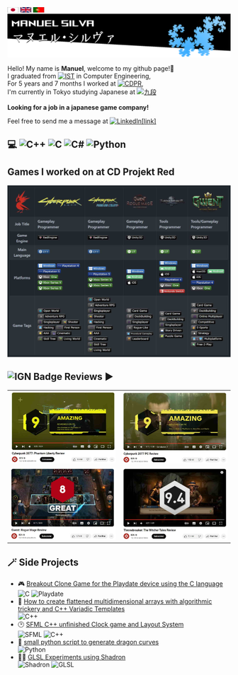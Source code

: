 <body>
    <br>
    <a href= "./README.md"><img src="./Flags/jp.png" alt="banner" width="25" height="12"></a>
    <a href= "./README_En.md"><img src="./Flags/gb.png" alt="banner" width="25" height="12"></a>
    <picture><img src="./Flags/pt.png" alt="Portuguese" width="25" height="12"></picture>
    <br>
    <picture><img src="./banner.png" alt="banner"></picture>
    <p>
      Hello! My name is <b>Manuel</b>, welcome to my github page!👋<br>
      I graduated from <a href="https://pt.wikipedia.org/wiki/Instituto_Superior_T%C3%A9cnico"><img src="https://custom-icon-badges.demolab.com/badge/IST-Instituto%20Superior%20T%C3%A9cnico-blue?style=plastic&logo=ist&logoColor=white" alt="IST"></a> in Computer Engineering,<br>
      For 5 years and 7 months I worked at <a href="https://www.cdprojektred.com"><img src="https://custom-icon-badges.demolab.com/badge/CD%20Projekt%20Red-000000?style=plastic&logo=rarog_cdp_red&logoColor=white" alt="CDPR"></a>,<br>
      I'm currently in Tokyo studying Japanese at <a href="https://www.kudan-japanese-school.com"><img src="https://custom-icon-badges.demolab.com/badge/%E4%B9%9D%E6%AE%B5-%E6%97%A5%E6%9C%AC%E6%96%87%E5%8C%96%E7%A0%94%E7%A9%B6%E6%89%80%E6%97%A5%E6%9C%AC%E8%AA%9E%E5%AD%A6%E9%99%A2-C51D63?style=plastic&logo=kudan_language_school" alt="九段"></a><br><br>
      <b>Looking for a job in a japanese game company!</b>
    </p>
    <p>
        Feel free to send me a message at <a href="https://linkedin.com/in/manuel-silva-4b225a71"><img src="https://img.shields.io/badge/LinkedIn-%230077B5.svg?logo=linkedin&logoColor=white" alt="LinkedIn">[link]</a>
    </p>
    <h2>💻 
      <picture><img src="https://img.shields.io/badge/c++-%2300599C.svg?style=plastic&logo=c%2B%2B&logoColor=white" alt="C++"></picture> 
      <picture><img src="https://img.shields.io/badge/c-%2300599C.svg?style=plastic&logo=c&logoColor=white" alt="C"></picture> 
      <picture><img src="https://img.shields.io/badge/c%23-%23239120.svg?style=plastic&logo=csharp&logoColor=white" alt="C#"></picture> 
      <picture><img src="https://img.shields.io/badge/python-3670A0?style=plastic&logo=python&logoColor=ffdd54" alt="Python"></picture> 
    </h2>
    <h2>Games I worked on at CD Projekt Red</h2>
    <picture><img src="./Stats/Stats_en.jpg" alt="stats"></picture-->
    <!--table>
        <tr>
            <th><picture><img src="./Logo/rarog.png" alt="rarog"></picture></td>
            <td><picture><img src="./Logo/cp77.png" alt="cyberpunk2077"></td>
            <td><picture><img src="./Logo/cp77PhantomLiberty.png" alt="cyberpunk2077_phantom_liberty"></picture></td>
            <td><picture><img src="./Logo/rogueMage.png" alt="gwent_rogue_mage"></picture></td>
            <td><picture><img src="./Logo/throneBreaker.png" alt="throneBreaker"></picture></td>
            <td><picture><img src="./Logo/Gwent.png" alt="gwent"></picture></td>
        </tr>
        <tr>
            <th>Job Title</th>
            <td><b>Gameplay<br>Programmer<b></td>
            <td><b>Gameplay<br>Programmer</b></td>
            <td><b>Gameplay<br>Programmer</b></td>
            <td><b>Tools<br>Programmer</b></td>
            <td><b>Tools/Gameplay<br>Programmer</b></td>
        </tr>
        <tr>
            <th>Game Engine</th>
            <td><a href="https://pt.wikipedia.org/wiki/REDengine"><img src="https://custom-icon-badges.demolab.com/badge/RedEngine-black?style=plastic&logo=redengine&logoColor=white" alt="RedEngine"></a></td>
            <td><a href="https://pt.wikipedia.org/wiki/REDengine"><img src="https://custom-icon-badges.demolab.com/badge/RedEngine-black?style=plastic&logo=redengine&logoColor=white" alt="RedEngine"></a></td>
            <td><picture><img src="https://img.shields.io/badge/Unity3D-000000?style=plastic&logo=unity&logoColor=white" alt="Unity3D"></picture></td>
            <td><picture><img src="https://img.shields.io/badge/Unity3D-000000?style=plastic&logo=unity&logoColor=white" alt="Unity3D"></picture></td>
            <td><picture><img src="https://img.shields.io/badge/Unity3D-000000?style=plastic&logo=unity&logoColor=white" alt="Unity3D"></picture></td>
        </tr>
        <tr>
            <th>Main Language</th>
            <td><picture><img src="https://img.shields.io/badge/c++-%2300599C.svg?style=plastic&logo=c%2B%2B&logoColor=white" alt="C++"></picture></td>
            <td><picture><img src="https://img.shields.io/badge/c++-%2300599C.svg?style=plastic&logo=c%2B%2B&logoColor=white" alt="C++"></picture></td>
            <td><picture><img src="https://img.shields.io/badge/c%23-%23239120.svg?style=plastic&logo=csharp&logoColor=white" alt="C#"></picture></td>
            <td><picture><img src="https://img.shields.io/badge/c%23-%23239120.svg?style=plastic&logo=csharp&logoColor=white" alt="C#"></picture></td>
            <td><picture><img src="https://img.shields.io/badge/c%23-%23239120.svg?style=plastic&logo=csharp&logoColor=white" alt="C#"></picture></td>
        </tr>
        <tr>
            <th>Platforms</th>
            <td>
                <picture><img src="https://img.shields.io/badge/Windows-0078D6?style=plastic&logo=windows&logoColor=white" alt="Windows"></picture>
                <picture><img src="https://img.shields.io/badge/Playstation%204-003791?style=plastic&logo=playstation-4&logoColor=white" alt="Playstation 4"></picture>
                <picture><img src="https://img.shields.io/badge/Playstation%205-003791?style=plastic&logo=playstation-5&logoColor=white" alt="Playstation 5"></picture>
                <picture><img src="https://img.shields.io/badge/Xbox-One-%23107C10.svg?style=plastic&logo=Xbox&logoColor=white"></picture>
                <picture><img src="https://img.shields.io/badge/Xbox%20Series%20X-%23107C10.svg?style=plastic&logo=xbox&logoColor=white"></picture>
                <picture><img src="https://img.shields.io/badge/Xbox%20Series%20S-%23107C10.svg?style=plastic&logo=xbox&logoColor=white"></picture>
            </td>
            <td>
                <picture><img src="https://img.shields.io/badge/Windows-0078D6?style=plastic&logo=windows&logoColor=white" alt="Windows"></picture>
                <picture><img src="https://img.shields.io/badge/Playstation%205-003791?style=plastic&logo=playstation-5&logoColor=white" alt="Playstation 5"></picture>
                <picture><img src="https://img.shields.io/badge/Xbox%20Series%20X-%23107C10.svg?style=plastic&logo=xbox&logoColor=white"></picture>
                <picture><img src="https://img.shields.io/badge/Xbox%20Series%20S-%23107C10.svg?style=plastic&logo=xbox&logoColor=white"></picture>
            </td>
            <td>
                <picture><img src="https://img.shields.io/badge/Windows-0078D6?style=plastic&logo=windows&logoColor=white" alt="Windows"></picture>
                <picture><img src="https://img.shields.io/badge/Android-3DDC84?style=plastic&logo=android&logoColor=white"></picture>
                <picture><img src="https://img.shields.io/badge/iOS-000000?style=plastic&logo=apple&logoColor=white"></picture>
            </td>
            <td>
                <picture><img src="https://img.shields.io/badge/Windows-0078D6?style=plastic&logo=windows&logoColor=white"></picture>
                <picture><img src="https://img.shields.io/badge/Android-3DDC84?style=plastic&logo=android&logoColor=white"></picture>
                <picture><img src="https://img.shields.io/badge/iOS-000000?style=plastic&logo=apple&logoColor=white"></picture>
                <picture><img src="https://img.shields.io/badge/Playstation%204-003791?style=plastic&logo=playstation-4&logoColor=white"></picture>
                <picture><img src="https://img.shields.io/badge/Xbox-One-%23107C10.svg?style=plastic&logo=Xbox&logoColor=white"></picture>
                <picture><img src="https://img.shields.io/badge/Nintendo%20Switch-E60012?style=plastic&logo=nintendo-switch&logoColor=white"></picture>
            </td>
            <td>
                <picture><img src="https://img.shields.io/badge/Windows-0078D6?style=plastic&logo=windows&logoColor=white"></picture>
                <picture><img src="https://img.shields.io/badge/macOS-000000?style=plastic&logo=apple&logoColor=F0F0F0"></picture>
                <picture><img src="https://img.shields.io/badge/Android-3DDC84?style=plastic&logo=android&logoColor=white"></picture>
                <picture><img src="https://img.shields.io/badge/iOS-000000?style=plastic&logo=apple&logoColor=white"></picture>
                <picture><img src="https://img.shields.io/badge/Playstation%204-003791?style=plastic&logo=playstation-4&logoColor=white"></picture>
                <picture><img src="https://img.shields.io/badge/Xbox-One-%23107C10.svg?style=plastic&logo=Xbox&logoColor=white"></picture>
            </td>
        </tr>
        <tr>
        <th>Game Tags</th>
        <td>
            <picture><img src="https://img.shields.io/badge/👤-シングルプレイヤーゲーム-black?style=plastic" alt="Singleplayer"></picture>
            <picture><img src="https://img.shields.io/badge/🎥-映画的な視覚体験-black?style=plastic" alt="Cinematic"></picture>
            <picture><img src="https://img.shields.io/badge/🌱-リビングワールド-black?style=plastic" alt="Living World"></picture>
            <picture><img src="https://img.shields.io/badge/🌎-オープンワールド-black?style=plastic" alt="Open World"></picture>
            <picture><img src="https://img.shields.io/badge/🌲-スキルツリー-black?style=plastic" alt="Skill Tree"></picture>
            <picture><img src="https://img.shields.io/badge/📖-ストーリー-black?style=plastic" alt="Story Driven"></picture>
            <picture><img src="https://img.shields.io/badge/💻-ハッキング-black?style=plastic" alt="Hacking"></picture>
            <picture><img src="https://img.shields.io/badge/⚔️-RPG-black?style=plastic" alt="Adventure RPG"></picture>
            <picture><img src="https://img.shields.io/badge/🔫-FPS-black?style=plastic" alt="Shooter"></picture>
            <picture><img src="https://img.shields.io/badge/🌟-AAA-black?style=plastic" alt="AAA"></picture>
        </td>
        <td>
            <picture><img src="https://img.shields.io/badge/👤-シングルプレイヤーゲーム-black?style=plastic" alt="Singleplayer"></picture>
            <picture><img src="https://img.shields.io/badge/🎥-映画的な視覚体験-black?style=plastic" alt="Cinematic"></picture>
            <picture><img src="https://img.shields.io/badge/🌱-リビングワールド-black?style=plastic" alt="Living World"></picture>
            <picture><img src="https://img.shields.io/badge/🌎-オープンワールド-black?style=plastic" alt="Open World"></picture>
            <picture><img src="https://img.shields.io/badge/🌲-スキルツリー-black?style=plastic" alt="Skill Tree"></picture>
            <picture><img src="https://img.shields.io/badge/📖-ストーリー-black?style=plastic" alt="Story Driven"></picture>
            <picture><img src="https://img.shields.io/badge/💻-ハッキング-black?style=plastic" alt="Hacking"></picture>
            <picture><img src="https://img.shields.io/badge/⚔️-RPG-black?style=plastic" alt="Adventure RPG"></picture>
            <picture><img src="https://img.shields.io/badge/🔫-FPS-black?style=plastic" alt="Shooter"></picture>
            <picture><img src="https://img.shields.io/badge/🌟-AAA-black?style=plastic" alt="AAA"></picture>
        </td>
        <td>
            <picture><img src="https://img.shields.io/badge/🔄-プロシージャル・ゲームプレイ-black?style=plastic" alt="Procedural Gameplay"></picture>
            <picture><img src="https://img.shields.io/badge/👤-シングルプレイヤーゲーム-black?style=plastic" alt="Singleplayer"></picture>
            <picture><img src="https://img.shields.io/badge/🏆-リーダーボード-black?style=plastic" alt="Leaderboard"></picture>
            <picture><img src="https://img.shields.io/badge/🛠️-デッキ構築-black?style=plastic" alt="DeckBuilding"></picture>
            <picture><img src="https://img.shields.io/badge/⚔️-ローグライク-black?style=plastic" alt="Rogue-Like"></picture>
            <picture><img src="https://img.shields.io/badge/🃏-カードゲーム-black?style=plastic" alt="Card Game"></picture>
            <picture><img src="https://img.shields.io/badge/♟️-ストラテジー-black?style=plastic" alt="Strategy"></picture>
        </td>
        <td>
            <picture><img src="https://img.shields.io/badge/👤-シングルプレイヤーゲーム-black?style=plastic" alt="Singleplayer"></picture>
            <picture><img src="https://img.shields.io/badge/🧩-パズルゲーム-black?style=plastic" alt="Puzzle Game"></picture>
            <picture><img src="https://img.shields.io/badge/🛠️-デッキ構築-black?style=plastic" alt="DeckBuilding"></picture>
            <picture><img src="https://img.shields.io/badge/🃏-カードゲーム-black?style=plastic" alt="Card Game"></picture>
            <picture><img src="https://img.shields.io/badge/♟️-ストラテジー-black?style=plastic" alt="Strategy"></picture>
            <picture><img src="https://img.shields.io/badge/📖-ストーリー-black?style=plastic" alt="Story Driven"></picture>
        </td>
        <td>
            <picture><img src="https://img.shields.io/badge/👤👤-オンライン-black?style=plastic" alt="Online Multiplayer"></picture>
            <picture><img src="https://img.shields.io/badge/🛠️-デッキ構築-black?style=plastic" alt="DeckBuilding"></picture>
            <picture><img src="https://img.shields.io/badge/🃏-カードゲーム-black?style=plastic" alt="Card Game"></picture>
            <picture><img src="https://img.shields.io/badge/♟️-ストラテジー-black?style=plastic" alt="Strategy"></picture>
            <picture><img src="https://img.shields.io/badge/🏅-eスポーツ-black?style=plastic" alt="E-Sports"></picture>
            <picture><img src="https://img.shields.io/badge/⚔️-競争-black?style=plastic" alt="Competitive"></picture>
            <picture><img src="https://img.shields.io/badge/💸-F2P-black?style=plastic" alt="Free-2-Play"></picture>
        </td>
    </table><!---->
    <h2><picture><img src="https://img.shields.io/badge/IGN-BF1313?logo=ign&logoColor=fff&style=plastic" alt="IGN Badge"></picture> Reviews ▶️</h2>
    <table>
        <tr>
            <td><a href="https://www.youtube.com/watch?v=l46E7Q3UKqI"><img src = "./Thumbnails/phantomLiberty.jpg"></a></td>
            <td><a href="https://www.youtube.com/watch?v=ZXYn-Fn9w48"><img src = "./Thumbnails/cyberpunk.jpg"></a></td>
        </tr>
        <tr>
            <td><a href="https://www.youtube.com/watch?v=4EynbB0MKmY"><img src = "./Thumbnails/rogueMage.jpg"></a></td>
            <td><a href="https://www.youtube.com/watch?v=wHYFitGGmmI"><img src = "./Thumbnails/throneBreaker.jpg"></a></td>
        </tr>
    </table>
    <h2>🪄 Side Projects</h2>
    <ul>
        <li>
            🎮 <a href="https://github.com/ManuelSilva/PlayDateBreakout">Breakout Clone Game for the Playdate device using the C language</a>
            <br><tr>
      		<picture><img src="https://img.shields.io/badge/c-%2300599C.svg?style=plastic&logo=c&logoColor=white" alt="C"></picture>
			<picture><img src="https://img.shields.io/badge/Playdate-FFD700?style=plastic" alt="Playdate"></picture>
        </li>
        <li>
            🧠 <a href="https://github.com/ManuelSilva/FlattenedNDimensionalArrays">How to create flattened multidimensional arrays with algorithmic trickery and C++ Variadic Templates</a>
            <br><tr>
            <picture><img src="https://img.shields.io/badge/c++-%2300599C.svg?style=plastic&logo=c%2B%2B&logoColor=white" alt="C++"></picture>
        </li>
        <!--li>
            ☁️ Volumetric Cloud Rendering with C++ and OpenGL, optimizations with Intrinsics
           <br><tr>
           <picture><img src="https://img.shields.io/badge/c++-%2300599C.svg?style=plastic&logo=c%2B%2B&logoColor=white" alt="C++"></picture> 
           <picture><img src="https://img.shields.io/badge/OpenGL-5586A4?style=plastic&logo=opengl&logoColor=white", alt="OpenGL"></picture>
        </li-->
        <li>
            🕑 <a href="https://github.com/ManuelSilva/Cpp_SFML_Clock_Game">SFML C++ unfinished Clock game and Layout System</a>
            <br><tr>
			<picture><img src="https://img.shields.io/badge/SFML-008000?style=plastic&logo=sfml&logoColor=white" alt="SFML"></picture>
            <picture><img src="https://img.shields.io/badge/c++-%2300599C.svg?style=plastic&logo=c%2B%2B&logoColor=white" alt="C++"></picture>
        </li>
        <li>
            🐉 <a href="https://github.com/ManuelSilva/DragonCurveGenerator">small python script to generate dragon curves</a>
            <br><tr>
      		<picture><img src="https://img.shields.io/badge/python-3670A0?style=plastic&logo=python&logoColor=ffdd54" alt="Python"></picture> 
        </li>
        <li>
            🧑‍🎨 <a href="https://github.com/ManuelSilva/ShadronPlayground">GLSL Experiments using Shadron</a>
            <br><tr>
			<picture><img src="https://img.shields.io/badge/Shadron-purple?style=plastic" alt="Shadron"></picture>
			<picture><img src="https://img.shields.io/badge/GLSL-00599C?style=plastic&logo=opengl&logoColor=white" alt="GLSL"></picture>
        </li>
    </ul>

</body>
